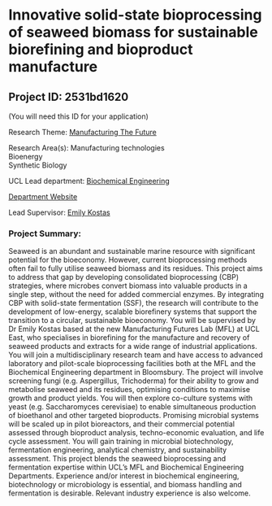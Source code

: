 # Innovative solid-state bioprocessing of seaweed biomass for sustainable biorefining and bioproduct manufacture

## Project ID: **2531bd1620**
(You will need this ID for your application)

Research Theme: [Manufacturing The Future](../themes/manufacturing-the-future.md)

Research Area(s):
Manufacturing technologies<br />Bioenergy<br />Synthetic Biology

UCL Lead department: [Biochemical Engineering](../departments/biochemical-engineering.md)

[Department Website](https://www.ucl.ac.uk/biochemical-engineering)

Lead Supervisor: [Emily Kostas](https://profiles.ucl.ac.uk/71300)

### Project Summary:

Seaweed is an abundant and sustainable marine resource with significant potential for the bioeconomy. However, current bioprocessing methods often fail to fully utilise seaweed biomass and its residues. This project aims to address that gap by developing consolidated bioprocessing (CBP) strategies, where microbes convert biomass into valuable products in a single step, without the need for added commercial enzymes. By integrating CBP with solid-state fermentation (SSF), the research will contribute to the development of low-energy, scalable biorefinery systems that support the transition to a circular, sustainable bioeconomy.
You will be supervised by Dr Emily Kostas based at the new Manufacturing Futures Lab (MFL) at UCL East, who specialises in biorefining for the manufacture and recovery of seaweed products and extracts for a wide range of industrial applications. You will join a multidisciplinary research team and have access to advanced laboratory and pilot-scale bioprocessing facilities both at the MFL and the Biochemical Engineering department in Bloomsbury. 
The project will involve screening fungi (e.g. Aspergillus, Trichoderma) for their ability to grow and metabolise seaweed and its residues, optimising conditions to maximise growth and product yields. You will then explore co-culture systems with yeast (e.g. Saccharomyces cerevisiae) to enable simultaneous production of bioethanol and other targeted bioproducts. Promising microbial systems will be scaled up in pilot bioreactors, and their commercial potential assessed through bioproduct analysis, techno-economic evaluation, and life cycle assessment. You will gain training in microbial biotechnology, fermentation engineering, analytical chemistry, and sustainability assessment. 
This project blends the seaweed bioprocessing and fermentation expertise within UCL’s MFL and Biochemical Engineering Departments. Experience and/or interest in biochemical engineering, biotechnology or microbiology is essential, and biomass handling and fermentation is desirable. Relevant industry experience is also welcome.
